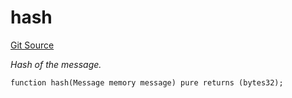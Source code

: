 # hash
[Git Source](https://github.com/darwinia-network/ORMP/blob/ea2cb1198288e52b94c992dab142e03eb3d0b767/src/Common.sol)

*Hash of the message.*


```solidity
function hash(Message memory message) pure returns (bytes32);
```

